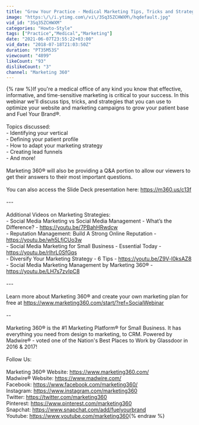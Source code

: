 ```yaml
---
title: "Grow Your Practice - Medical Marketing Tips, Tricks and Strategies"
image: "https:\/\/i.ytimg.com\/vi\/3Sq35ZCHWXM\/hqdefault.jpg"
vid_id: "3Sq35ZCHWXM"
categories: "Howto-Style"
tags: ["Practice","Medical","Marketing"]
date: "2021-06-07T23:55:22+03:00"
vid_date: "2018-07-18T21:03:50Z"
duration: "PT35M53S"
viewcount: "4899"
likeCount: "93"
dislikeCount: "3"
channel: "Marketing 360"
---
```

{% raw %}If you're a medical office of any kind you know that effective, informative, and time-sensitive marketing is critical to your success. In this webinar we'll discuss tips, tricks, and strategies that you can use to optimize your website and marketing campaigns to grow your patient base and Fuel Your Brand®.<br /><br />Topics discussed:<br />- Identifying your vertical<br />- Defining your patient profile<br />- How to adapt your marketing strategy<br />- Creating lead funnels<br />- And more!<br /><br />Marketing 360® will also be providing a Q&amp;A portion to allow our viewers to get their answers to their most important questions.<br /><br />You can also access the Slide Deck presentation here: <a rel="nofollow" target="blank" href="https://m360.us/c13f">https://m360.us/c13f</a><br /><br />---<br /><br />Additional Videos on Marketing Strategies:<br />- Social Media Marketing vs Social Media Management - What’s the Difference? - <a rel="nofollow" target="blank" href="https://youtu.be/7PBahHRwdcw">https://youtu.be/7PBahHRwdcw</a><br />- Reputation Management: Build A Strong Online Reputation - <a rel="nofollow" target="blank" href="https://youtu.be/wh5LfjCUo3w">https://youtu.be/wh5LfjCUo3w</a><br />- Social Media Marketing for Small Business - Essential Today - <a rel="nofollow" target="blank" href="https://youtu.be/rIhrL0SfGqs">https://youtu.be/rIhrL0SfGqs</a><br />- Diversify Your Marketing Strategy - 6 Tips - <a rel="nofollow" target="blank" href="https://youtu.be/Z9V-l0ksAZ8">https://youtu.be/Z9V-l0ksAZ8</a><br />- Social Media Marketing Management by Marketing 360® - <a rel="nofollow" target="blank" href="https://youtu.be/LH7s7zvIpC8">https://youtu.be/LH7s7zvIpC8</a><br /><br />---<br /><br />Learn more about Marketing 360® and create your own marketing plan for free at <a rel="nofollow" target="blank" href="https://www.marketing360.com/start/?ref=SocialWebinar">https://www.marketing360.com/start/?ref=SocialWebinar</a><br /><br />--<br /><br />Marketing 360® is the #1 Marketing Platform® for Small Business. It has everything you need from design to marketing, to CRM. Powered by Madwire® - voted one of the Nation's Best Places to Work by Glassdoor in 2016 &amp; 2017! <br /><br />Follow Us:<br /><br />Marketing 360® Website: <a rel="nofollow" target="blank" href="https://www.marketing360.com/">https://www.marketing360.com/</a><br />Madwire® Website: <a rel="nofollow" target="blank" href="https://www.madwire.com/">https://www.madwire.com/</a><br />Facebook: <a rel="nofollow" target="blank" href="https://www.facebook.com/marketing360/">https://www.facebook.com/marketing360/</a><br />Instagram: <a rel="nofollow" target="blank" href="https://www.instagram.com/marketing360">https://www.instagram.com/marketing360</a><br />Twitter: <a rel="nofollow" target="blank" href="https://twitter.com/marketing360">https://twitter.com/marketing360</a><br />Pinterest: <a rel="nofollow" target="blank" href="https://www.pinterest.com/marketing360">https://www.pinterest.com/marketing360</a><br />Snapchat: <a rel="nofollow" target="blank" href="https://www.snapchat.com/add/fuelyourbrand">https://www.snapchat.com/add/fuelyourbrand</a><br />Youtube: <a rel="nofollow" target="blank" href="https://www.youtube.com/marketing360">https://www.youtube.com/marketing360</a>{% endraw %}
